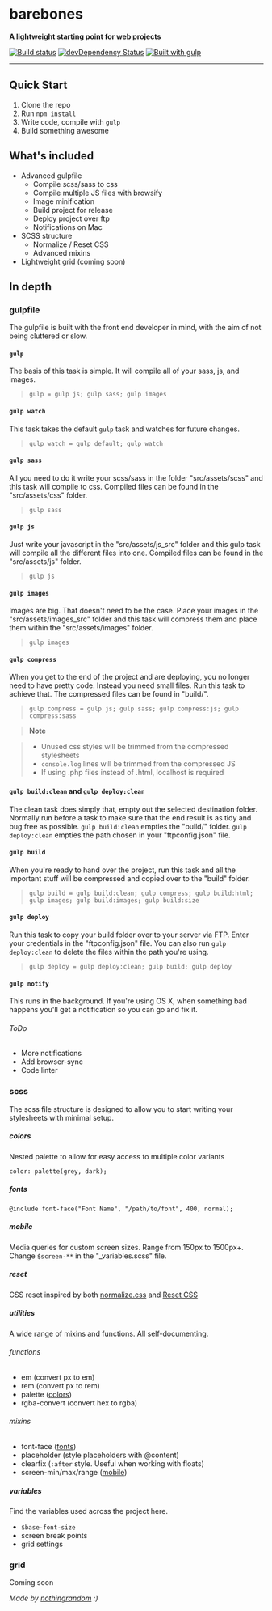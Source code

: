 # barebones

**A lightweight starting point for web projects**

[![Build status](https://travis-ci.org/nothingrandom/barebones.svg?branch=master)](https://travis-ci.org/nothingrandom/barebones)
[![devDependency Status](https://david-dm.org/nothingrandom/barebones/dev-status.svg)](https://david-dm.org/nothingrandom/barebones#info=devDependencies)
[![Built with gulp](http://nothingrandom.com/images/built-gulp.png)](http://gulpjs.com/)

----------

## Quick Start
1. Clone the repo
2. Run `npm install`
3. Write code, compile with `gulp`
4. Build something awesome

## What's included
- Advanced gulpfile
  - Compile scss/sass to css
  - Compile multiple JS files with browsify
  - Image minification
  - Build project for release
  - Deploy project over ftp
  - Notifications on Mac
- SCSS structure
  - Normalize / Reset CSS
  - Advanced mixins
- Lightweight grid (coming soon)

## In depth
### gulpfile
The gulpfile is built with the front end developer in mind, with the aim of not being cluttered or slow.

#### `gulp`
The basis of this task is simple. It will compile all of your sass, js, and images.
> `gulp = gulp js; gulp sass; gulp images`

#### `gulp watch`
This task takes the default `gulp` task and watches for future changes.
> `gulp watch = gulp default; gulp watch`

#### `gulp sass`
All you need to do it write your scss/sass in the folder "src/assets/scss" and this task will compile to css. Compiled files can be found in the "src/assets/css" folder.
> `gulp sass`

#### `gulp js`
Just write your javascript in the "src/assets/js_src" folder and this gulp task will compile all the different files into one. Compiled files can be found in the "src/assets/js" folder.
>`gulp js`

#### `gulp images`
Images are big. That doesn't need to be the case. Place your images in the "src/assets/images_src" folder and this task will compress them and place them within the "src/assets/images" folder.
>`gulp images`

#### `gulp compress`
When you get to the end of the project and are deploying, you no longer need to have pretty code. Instead you need small files. Run this task to achieve that. The compressed files can be found in "build/".
> `gulp compress = gulp js; gulp sass; gulp compress:js; gulp compress:sass`

> **Note**

> - Unused css styles will be trimmed from the compressed stylesheets
> - `console.log` lines will be trimmed from the compressed JS
> - If using .php files instead of .html, localhost is required

#### `gulp build:clean` and `gulp deploy:clean`
The clean task does simply that, empty out the selected destination folder. Normally run before a task to make sure that the end result is as tidy and bug free as possible.
`gulp build:clean` empties the "build/" folder.
`gulp deploy:clean` empties the path chosen in your "ftpconfig.json" file.

#### `gulp build`
When you're ready to hand over the project, run this task and all the important stuff will be compressed and copied over to the "build" folder.
> `gulp build = gulp build:clean; gulp compress; gulp build:html; gulp images; gulp build:images; gulp build:size`

#### `gulp deploy`
Run this task to copy your build folder over to your server via FTP. Enter your credentials in the "ftpconfig.json" file. You can also run `gulp deploy:clean` to delete the files within the path you're using.
> `gulp deploy = gulp deploy:clean; gulp build; gulp deploy`

#### `gulp notify`
This runs in the background. If you're using OS X, when something bad happens you'll get a notification so you can go and fix it.

###### ToDo
- More notifications
- Add browser-sync
- Code linter

### scss
The scss file structure is designed to allow you to start writing your stylesheets with minimal setup.

##### colors
Nested palette to allow for easy access to multiple color variants

`color: palette(grey, dark);`

##### fonts
`@include font-face("Font Name", "/path/to/font", 400, normal);`

##### mobile
Media queries for custom screen sizes. Range from 150px to 1500px+. Change `$screen-**` in the "_variables.scss" file.

##### reset
CSS reset inspired by both [normalize.css](http://necolas.github.io/normalize.css/) and [Reset CSS](http://meyerweb.com/eric/tools/css/reset/)

##### utilities
A wide range of mixins and functions. All self-documenting.

###### functions
- em (convert px to em)
- rem (convert px to rem)
- palette ([colors](#colors))
- rgba-convert (convert hex to rgba)

###### mixins
- font-face ([fonts](#fonts))
- placeholder (style placeholders with @content)
- clearfix (`:after` style. Useful when working with floats)
- screen-min/max/range ([mobile](#mobile))

##### variables
Find the variables used across the project here.
- `$base-font-size`
- screen break points
- grid settings

### grid
Coming soon

_Made by [nothingrandom](http://nothingrandom.com) :)_
